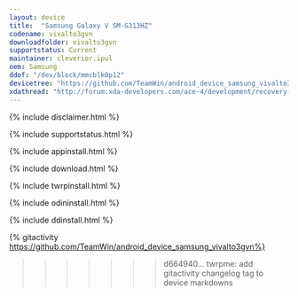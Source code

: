 ```yaml
---
layout: device
title:  "Samsung Galaxy V SM-G313HZ"
codename: vivalto3gvn
downloadfolder: vivalto3gvn
supportstatus: Current
maintainer: cleverior.ipul
oem: Samsung
ddof: "/dev/block/mmcblk0p12"
devicetree: "https://github.com/TeamWin/android_device_samsung_vivalto3gvn"
xdathread: "http://forum.xda-developers.com/ace-4/development/recovery-twrp-3-0-0-0-samsung-galaxy-t3311593"
---
```


{% include disclaimer.html %}

{% include supportstatus.html %}

{% include appinstall.html %}

{% include download.html %}

{% include twrpinstall.html %}

{% include odininstall.html %}

{% include ddinstall.html %}

{% gitactivity  https://github.com/TeamWin/android_device_samsung_vivalto3gvn%}
>>>>>>> d664940... twrpme: add gitactivity changelog tag to device markdowns
